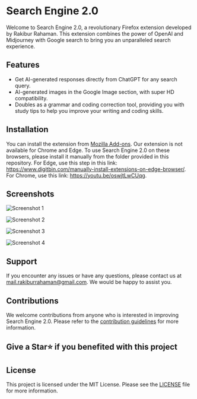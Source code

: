 # Search Engine 2.0

Welcome to Search Engine 2.0, a revolutionary Firefox extension developed by Rakibur Rahaman. This extension combines the power of OpenAI and Midjourney with Google search to bring you an unparalleled search experience.

## Features

- Get AI-generated responses directly from ChatGPT for any search query.
- AI-generated images in the Google Image section, with super HD compatibility.
- Doubles as a grammar and coding correction tool, providing you with study tips to help you improve your writing and coding skills.

## Installation

You can install the extension from [Mozilla Add-ons](https://addons.mozilla.org/en-US/firefox/addon/search-engine-2-0/). 
Our extension is not available for Chrome and Edge. To use Search Engine 2.0 on these browsers, please install it manually from the folder provided in this repository. For Edge, use this step in this link: https://www.digitbin.com/manually-install-extensions-on-edge-browser/. For Chrome, use this link: https://youtu.be/oswjtLwCUqg.

## Screenshots

![Screenshot 1](https://addons.mozilla.org/user-media/previews/thumbs/278/278094.jpg?modified=1675075442)

![Screenshot 2](https://addons.mozilla.org/user-media/previews/thumbs/278/278095.jpg?modified=1675075442)

![Screenshot 3](https://addons.mozilla.org/user-media/previews/thumbs/278/278097.jpg?modified=1675075444)

![Screenshot 4](https://addons.mozilla.org/user-media/previews/thumbs/278/278098.jpg?modified=1675075444)

## Support

If you encounter any issues or have any questions, please contact us at mail.rakiburrahaman@gmail.com. We would be happy to assist you.

## Contributions

We welcome contributions from anyone who is interested in improving Search Engine 2.0. Please refer to the [contribution guidelines](CONTRIBUTING.md) for more information.

## Give a Star⭐ if you benefited with this project

## License

This project is licensed under the MIT License. Please see the [LICENSE](LICENSE) file for more information.
